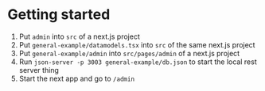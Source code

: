 # Getting started

1. Put `admin` into `src` of a next.js project
2. Put `general-example/datamodels.tsx` into `src` of the same next.js project
2. Put `general-example/admin` into `src/pages/admin` of a next.js project
3. Run `json-server -p 3003 general-example/db.json` to start the local rest server thing
4. Start the next app and go to `/admin`
